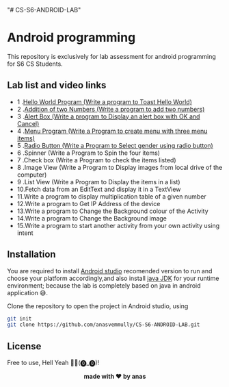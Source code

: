 "# CS-S6-ANDROID-LAB" 
# Android programming

This repository is exclusively for lab assessment for android programming for S6 CS Students.

## Lab list and video links 
 - 1 .[Hello World Program (Write a program to Toast Hello World)]
 - 2 .[Addition of two Numbers (Write a program to add two numbers)]
 - 3 .[Alert Box (Write a program to Display an alert box with OK and Cancel)]
 - 4 .[Menu Program (Write a Program to create menu with three menu items)]
 - 5 .[Radio Button (Write a Program to Select gender using radio button)]
 - 6 .Spinner (Write a Program to Spin the four items)
 - 7 .Check box (Write a Program to check the items listed) 
 - 8 .Image View (Write a Program to Display images from local drive of the computer) 
 - 9 .List View (Write a Program to Display the items in a list) 
 - 10.Fetch data from an EditText and display it in a TextView
 - 11.Write a program to display multiplication table of a given number
 - 12.Write a program to Get IP Address of the device
 - 13.Write a program to Change the Background colour of the Activity
 - 14.Write a program to Change the Background image
 - 15.Write a program to start another activity from your own activity using intent


## Installation

You are required to install [Android studio] recomended version to run and choose your platform accordingly,and also install [java JDK] for your runtime environment; because the lab is completely based on java in android application 😅.

Clone the repository to open the project in Android studio, using
```sh
git init
git clone https://github.com/anasvemmully/CS-S6-ANDROID-LAB.git
```
## License

Free to use, Hell Yeah 👍🏻(⓿_⓿)!

<p align="center">
 <span><b>made with ❤ by anas</b></span>      
</p>

[Hello World Program (Write a program to Toast Hello World)]: <https://youtu.be/7i6uSVGbITc>
[Addition of two Numbers (Write a program to add two numbers)]: <https://youtu.be/99EjdTyx4Ro>
[Alert Box (Write a program to Display an alert box with OK and Cancel)]: <https://youtu.be/iwzekPOBnhg>
[Menu Program (Write a Program to create menu with three menu items)]: <https://youtu.be/9Hm0oMn8sfM>
[Radio Button (Write a Program to Select gender using radio button)]: <https://youtu.be/yS47n6maTLM>

[Android studio]: <https://developer.android.com/studio>
[Java JDK]: <https://www.oracle.com/java/technologies/downloads/>
